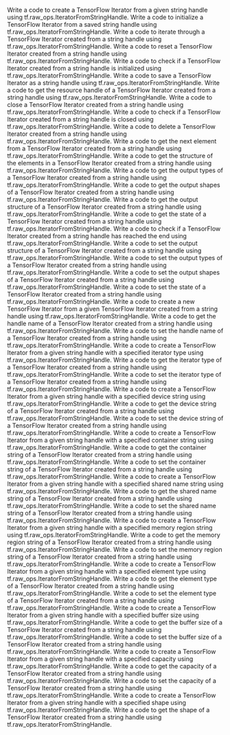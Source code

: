 Write a code to create a TensorFlow Iterator from a given string handle using tf.raw_ops.IteratorFromStringHandle.
Write a code to initialize a TensorFlow Iterator from a saved string handle using tf.raw_ops.IteratorFromStringHandle.
Write a code to iterate through a TensorFlow Iterator created from a string handle using tf.raw_ops.IteratorFromStringHandle.
Write a code to reset a TensorFlow Iterator created from a string handle using tf.raw_ops.IteratorFromStringHandle.
Write a code to check if a TensorFlow Iterator created from a string handle is initialized using tf.raw_ops.IteratorFromStringHandle.
Write a code to save a TensorFlow Iterator as a string handle using tf.raw_ops.IteratorFromStringHandle.
Write a code to get the resource handle of a TensorFlow Iterator created from a string handle using tf.raw_ops.IteratorFromStringHandle.
Write a code to close a TensorFlow Iterator created from a string handle using tf.raw_ops.IteratorFromStringHandle.
Write a code to check if a TensorFlow Iterator created from a string handle is closed using tf.raw_ops.IteratorFromStringHandle.
Write a code to delete a TensorFlow Iterator created from a string handle using tf.raw_ops.IteratorFromStringHandle.
Write a code to get the next element from a TensorFlow Iterator created from a string handle using tf.raw_ops.IteratorFromStringHandle.
Write a code to get the structure of the elements in a TensorFlow Iterator created from a string handle using tf.raw_ops.IteratorFromStringHandle.
Write a code to get the output types of a TensorFlow Iterator created from a string handle using tf.raw_ops.IteratorFromStringHandle.
Write a code to get the output shapes of a TensorFlow Iterator created from a string handle using tf.raw_ops.IteratorFromStringHandle.
Write a code to get the output structure of a TensorFlow Iterator created from a string handle using tf.raw_ops.IteratorFromStringHandle.
Write a code to get the state of a TensorFlow Iterator created from a string handle using tf.raw_ops.IteratorFromStringHandle.
Write a code to check if a TensorFlow Iterator created from a string handle has reached the end using tf.raw_ops.IteratorFromStringHandle.
Write a code to set the output structure of a TensorFlow Iterator created from a string handle using tf.raw_ops.IteratorFromStringHandle.
Write a code to set the output types of a TensorFlow Iterator created from a string handle using tf.raw_ops.IteratorFromStringHandle.
Write a code to set the output shapes of a TensorFlow Iterator created from a string handle using tf.raw_ops.IteratorFromStringHandle.
Write a code to set the state of a TensorFlow Iterator created from a string handle using tf.raw_ops.IteratorFromStringHandle.
Write a code to create a new TensorFlow Iterator from a given TensorFlow Iterator created from a string handle using tf.raw_ops.IteratorFromStringHandle.
Write a code to get the handle name of a TensorFlow Iterator created from a string handle using tf.raw_ops.IteratorFromStringHandle.
Write a code to set the handle name of a TensorFlow Iterator created from a string handle using tf.raw_ops.IteratorFromStringHandle.
Write a code to create a TensorFlow Iterator from a given string handle with a specified iterator type using tf.raw_ops.IteratorFromStringHandle.
Write a code to get the iterator type of a TensorFlow Iterator created from a string handle using tf.raw_ops.IteratorFromStringHandle.
Write a code to set the iterator type of a TensorFlow Iterator created from a string handle using tf.raw_ops.IteratorFromStringHandle.
Write a code to create a TensorFlow Iterator from a given string handle with a specified device string using tf.raw_ops.IteratorFromStringHandle.
Write a code to get the device string of a TensorFlow Iterator created from a string handle using tf.raw_ops.IteratorFromStringHandle.
Write a code to set the device string of a TensorFlow Iterator created from a string handle using tf.raw_ops.IteratorFromStringHandle.
Write a code to create a TensorFlow Iterator from a given string handle with a specified container string using tf.raw_ops.IteratorFromStringHandle.
Write a code to get the container string of a TensorFlow Iterator created from a string handle using tf.raw_ops.IteratorFromStringHandle.
Write a code to set the container string of a TensorFlow Iterator created from a string handle using tf.raw_ops.IteratorFromStringHandle.
Write a code to create a TensorFlow Iterator from a given string handle with a specified shared name string using tf.raw_ops.IteratorFromStringHandle.
Write a code to get the shared name string of a TensorFlow Iterator created from a string handle using tf.raw_ops.IteratorFromStringHandle.
Write a code to set the shared name string of a TensorFlow Iterator created from a string handle using tf.raw_ops.IteratorFromStringHandle.
Write a code to create a TensorFlow Iterator from a given string handle with a specified memory region string using tf.raw_ops.IteratorFromStringHandle.
Write a code to get the memory region string of a TensorFlow Iterator created from a string handle using tf.raw_ops.IteratorFromStringHandle.
Write a code to set the memory region string of a TensorFlow Iterator created from a string handle using tf.raw_ops.IteratorFromStringHandle.
Write a code to create a TensorFlow Iterator from a given string handle with a specified element type using tf.raw_ops.IteratorFromStringHandle.
Write a code to get the element type of a TensorFlow Iterator created from a string handle using tf.raw_ops.IteratorFromStringHandle.
Write a code to set the element type of a TensorFlow Iterator created from a string handle using tf.raw_ops.IteratorFromStringHandle.
Write a code to create a TensorFlow Iterator from a given string handle with a specified buffer size using tf.raw_ops.IteratorFromStringHandle.
Write a code to get the buffer size of a TensorFlow Iterator created from a string handle using tf.raw_ops.IteratorFromStringHandle.
Write a code to set the buffer size of a TensorFlow Iterator created from a string handle using tf.raw_ops.IteratorFromStringHandle.
Write a code to create a TensorFlow Iterator from a given string handle with a specified capacity using tf.raw_ops.IteratorFromStringHandle.
Write a code to get the capacity of a TensorFlow Iterator created from a string handle using tf.raw_ops.IteratorFromStringHandle.
Write a code to set the capacity of a TensorFlow Iterator created from a string handle using tf.raw_ops.IteratorFromStringHandle.
Write a code to create a TensorFlow Iterator from a given string handle with a specified shape using tf.raw_ops.IteratorFromStringHandle.
Write a code to get the shape of a TensorFlow Iterator created from a string handle using tf.raw_ops.IteratorFromStringHandle.